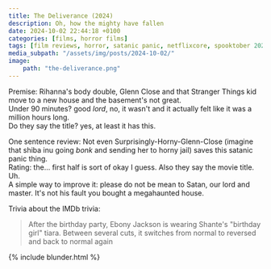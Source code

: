 ```yaml
---
title: The Deliverance (2024)
description: Oh, how the mighty have fallen
date: 2024-10-02 22:44:18 +0100
categories: [films, horror films]
tags: [film reviews, horror, satanic panic, netflixcore, spooktober 2024, hagsploitation, haunted-housesploitation, they say the title]
media_subpath: "/assets/img/posts/2024-10-02/"
image:
    path: "the-deliverance.png"
---
```

<span class="reviewsection">Premise:</span> Rihanna's body double, Glenn Close and that Stranger Things kid move to a new house and the basement's not great.<br/>
<span class="reviewsection">Under 90 minutes?</span> good *lord*, no, it wasn't and it actually felt like it was a million hours long.<br/>
<span class="reviewsection">Do they say the title?</span> yes, at least it has this.

<span class="reviewsection">One sentence review:</span> Not even Surprisingly-Horny-Glenn-Close (imagine that shiba inu going *bonk* and sending her to horny jail) saves this satanic panic thing.<br/>
<span class="reviewsection">Rating:</span> the... first half is sort of okay I guess. Also they say the movie title. Uh.<br/>
<span class="reviewsection">A simple way to improve it:</span> please do not be mean to Satan, our lord and master. It's not his fault you bought a megahaunted house.

<span class="reviewsection">Trivia about the IMDb trivia:</span>
> After the birthday party, Ebony Jackson is wearing Shante's "birthday girl" tiara. Between several cuts, it switches from normal to reversed and back to normal again

{% include blunder.html %}
